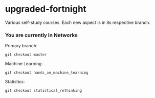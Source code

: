 # upgraded-fortnight
Various self-study courses. Each new aspect is in its respective branch.

### You are currently in Networks

Primary branch: 

`git checkout master`

Machine Learning:

`git checkout hands_on_machine_learning`

Statistics:

`git checkout statistical_rethinking`
